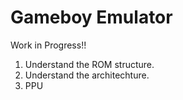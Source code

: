 # Gameboy Emulator #

Work in Progress!!

1) Understand the ROM structure.
2) Understand the architechture.
3) PPU